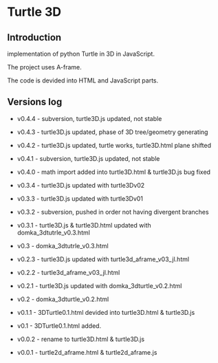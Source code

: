# Turtle 3D

## Introduction

implementation of python Turtle in 3D in JavaScript.

The project uses A-frame.

The code is devided into HTML and JavaScript parts.

## Versions log

+ v0.4.4 - subversion, turtle3D.js updated, not stable

+ v0.4.3 - turtle3D.js updated, phase of 3D tree/geometry generating

+ v0.4.2 - turtle3D.js updated, turtle works, turtle3D.html plane shifted

+ v0.4.1 - subversion, turtle3D.js updated, not stable

+ v0.4.0 - math import added into turtle3D.html & turtle3D.js bug fixed

+ v0.3.4 - turtle3D.js updated with turtle3Dv02

+ v0.3.3 - turtle3D.js updated with turtle3Dv01

+ v0.3.2 - subversion, pushed in order not having divergent branches

+ v0.3.1 - turtle3D.js & turtle3D.html updated with domka_3dtutrle_v0.3.html

+ v0.3 - domka_3dtutrle_v0.3.html

+ v0.2.3 - turtle3D.js updated with turtle3d_aframe_v03_jl.html

+ v0.2.2 - turtle3d_aframe_v03_jl.html

+ v0.2.1 - turtle3D.js updated with domka_3dturtle_v0.2.html

+ v0.2 - domka_3dturtle_v0.2.html

+ v0.1.1 - 3DTurtle0.1.html devided into turtle3D.html & turtle3D.js

+ v0.1 - 3DTurtle0.1.html added.

+ v0.0.2 - rename to turtle3D.html & turtle3D.js

+ v0.0.1 - turtle2d_aframe.html & turtle2d_aframe.js